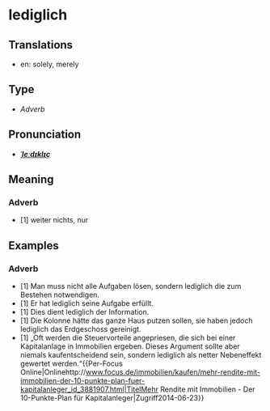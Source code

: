 # lediglich
## Translations
- en: solely, merely
## Type
- _Adverb_
## Pronunciation
- **_[ˈleːdɪklɪç](https://commons.wikimedia.org/wiki/File:De-lediglich.ogg)_**
## Meaning
### Adverb
- [1] weiter nichts, nur
## Examples
### Adverb
- [1] Man muss nicht alle Aufgaben lösen, sondern lediglich die zum Bestehen notwendigen.
- [1] Er hat lediglich seine Aufgabe erfüllt.
- [1] Dies dient lediglich der Information.
- [1] Die Kolonne hätte das ganze Haus putzen sollen, sie haben jedoch lediglich das Erdgeschoss gereinigt.
- [1] „Oft werden die Steuervorteile angepriesen, die sich bei einer Kapitalanlage in Immobilien ergeben. Dieses Argument sollte aber niemals kaufentscheidend sein, sondern lediglich als netter Nebeneffekt gewertet werden.“<ref>{{Per-Focus Online|Onlinehttp://www.focus.de/immobilien/kaufen/mehr-rendite-mit-immobilien-der-10-punkte-plan-fuer-kapitalanleger_id_3881907.html|TitelMehr Rendite mit Immobilien - Der 10-Punkte-Plan für Kapitalanleger|Zugriff2014-06-23}}</ref>

